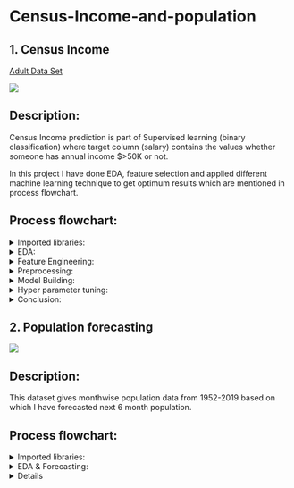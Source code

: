 # Census-Income-and-population
## 1. Census Income
[Adult Data Set](https://archive.ics.uci.edu/ml/datasets/adult)

<img src="https://th.bing.com/th/id/R.552dedf6558abb339fee0e3761352307?rik=Y7fvnO3L7IE0sg&riu=http%3a%2f%2ffreedomandprosperity.org%2fwp-content%2fuploads%2f2015%2f09%2fCensus-Income-600x390.jpg&ehk=qXkQhqDZdZANcrKBulbhzpVdkcCBN3zUsG%2bq4VGPDcg%3d&risl=&pid=ImgRaw&r=0" />

## Description:
Census Income prediction is part of Supervised learning (binary classification) where target column (salary) contains the values whether someone has annual income $>50K or not. 

In this project I have done EDA, feature selection and applied different machine learning technique to get optimum results which are mentioned in process flowchart.

## Process flowchart:

<details>
    <summary>Imported libraries:</summary>
  
### For EDA and preprocessing
  
1.  numpy (for mathematical calculation)<br>
2.  pandas (for data importing and manipulation in the form of DataFrame)<br>
3.  matplotib.pyplot (for data visualization)<br>
4.  seaborn (for data visualization)<br>
5.  OrdinalEncoder (for encoding ordinal categorical column)<br>
6.  OneHotEncoder (for encoding nominal categorical column)
7.  StandardScaler (for scaling)<br>
8.  PolynomialFeatures (for polynomial logistic regression)<br>
9.  ColumnTransformer (to pipeline the preprocessing part)<br>
10. make_pipeline (to pipeline the model building part in less time)<br>
11. RandomOverSampler (to handle imbalanced dataset)
12. train_test_split (for splitting dataset into training and testing)<br>
13. cross_val_score (for cross validation)
  
### For model building

14. LogisticRegression<br>
15. KNeighborsClassifier<br>
16. RandomForestClassifier<br> 
17. VotingClassifier<br>
18. BaggingClassifier<br>
19. StackingClassifier<br>
20. GradientBoostingClassifier<br>
21. SVC
  
### For hyperparameter tuning
  
22. RandomizedSearchCV<br>
23. GridSearchCV<br>
  
## For accuracy measurement
  
24. confusion_matrix<br>
25. plot_confusion_matrix<br>
26. classification_report
 

</details>
<details>
    <summary>EDA:</summary>
1. Null value Analysis<br>
2. Outlier Analysis<br>
3. Plotting data to get insight
 </details> 
 <details>
    <summary>Feature Engineering:</summary>
1. Feature Selection (correlation and IV analysis)<br>
 </details> 
 
<details>
    <summary>Preprocessing:</summary>
  1. Scaling the dataset for some specific model linke knn<br>
  2. Ordinal encoding and One hot encoding<br>
  3. Using oversampling technique as data is imbalanced
 </details>
<details>
    <summary>Model Building:</summary>
  1. Logistic regression <br>
  2. Random forest classifier<br>
  3. KNN classifier<br>
  4. Voting classifier<br>
  5. Bagging classifier<br>
  6. SVM<br>
  7. Gradient boosting<br>
  8. Stacking
 </details>
  <details>
    <summary>Hyper parameter tuning:</summary>
  1. Logistic regression -Polynomial regression (with degree 2, 3, 4), l1,l2, and elasticnet with different values using Randomized and Gridsearch CV <br>
  2. Random forest regression - different hyper parameters using randomized search CV and grid search CV
  3. KNN - testing at different n_neighbours
  4. SVM - testing at different kernel like rbf and polynomial of different degrees
 </details>
  <details>
    <summary>Conclusion:</summary>
  1. Random forest  gives highest accuracy (89%) and highest precision (60%) for minority class<br>
  2. Logistic regression gives highest recall (85%) for minority class<br>
 </details>
 
 ## 2. Population forecasting
 
<img src="https://media.istockphoto.com/vectors/population-demographics-report-pie-chart-composed-of-people-vector-id1150668297" />

## Description:

This dataset gives monthwise population data from 1952-2019 based on which I have forecasted next 6 month population.

## Process flowchart:

<details>
    <summary>Imported libraries:</summary>
    
1. plot_acf
2. plot_pacf
3. ARIMA
4. SARIMAX
5. auto_arima
6. datetime

<\details>
</details>
<details>
    <summary>EDA & Forecasting:</summary>
1. Null value Analysis<br>
2. Ploting to find trend-seasonality of population and its growth (1st shift)<br>
3. Ploting ACF and PACF to check indirect and direct correlation of previous lag
4. Building model and forecating.
 </details> 
 <details>
